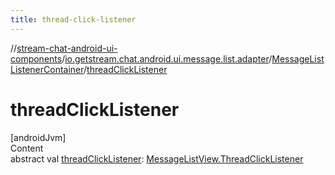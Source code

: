 ```yaml
---
title: thread-click-listener
---
```

//[stream-chat-android-ui-components](../../../index.md)/[io.getstream.chat.android.ui.message.list.adapter](../index.md)/[MessageListListenerContainer](index.md)/[threadClickListener](threadClickListener.md)



# threadClickListener  
[androidJvm]  
Content  
abstract val [threadClickListener](threadClickListener.md): [MessageListView.ThreadClickListener](../../io.getstream.chat.android.ui.message.list/MessageListView/ThreadClickListener/index.md)  



